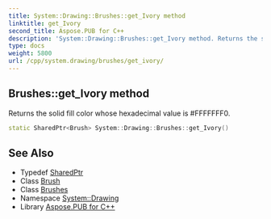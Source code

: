 ```yaml
---
title: System::Drawing::Brushes::get_Ivory method
linktitle: get_Ivory
second_title: Aspose.PUB for C++
description: 'System::Drawing::Brushes::get_Ivory method. Returns the solid fill color whose hexadecimal value is #FFFFFFF0 in C++.'
type: docs
weight: 5800
url: /cpp/system.drawing/brushes/get_ivory/
---
```

## Brushes::get_Ivory method


Returns the solid fill color whose hexadecimal value is #FFFFFFF0.

```cpp
static SharedPtr<Brush> System::Drawing::Brushes::get_Ivory()
```

## See Also

* Typedef [SharedPtr](../../../system/sharedptr/)
* Class [Brush](../../brush/)
* Class [Brushes](../)
* Namespace [System::Drawing](../../)
* Library [Aspose.PUB for C++](../../../)
